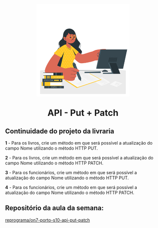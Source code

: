 
<h1 align="center">
  <img src="../public/images/studing.png" alt="mulher negra usando computador" width="300">
<p align="center">API - Put + Patch<p>

## Continuidade do projeto da livraria

**1** - Para os livros, crie um método em que será possível a atualização do campo Nome utilizando o método HTTP PUT.

**2** - Para os livros, crie um método em que será possível a atualização do campo Nome utilizando o método HTTP PATCH.

**3** - Para os funcionários, crie um método em que será possível a atualização do campo Nome utilizando o método HTTP PUT.

**4** - Para os funcionários, crie um método em que será possível a atualização do campo Nome utilizando o método HTTP PATCH.

## Repositório da aula da semana:

[reprograma/on7-porto-s10-api-put-patch](https://github.com/reprograma/on7-porto-s10-api-put-patch)